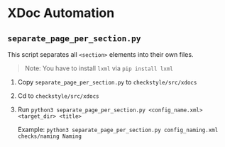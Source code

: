 # XDoc Automation

## `separate_page_per_section.py`

This script separates all `<section>` elements into their own files.

> Note: You have to install `lxml` via `pip install lxml`

1. Copy `separate_page_per_section.py` to `checkstyle/src/xdocs`
2. Cd to `checkstyle/src/xdocs`
3. Run `python3 separate_page_per_section.py <config_name.xml> <target_dir> <title>`
   
   Example: `python3 separate_page_per_section.py config_naming.xml checks/naming Naming`
